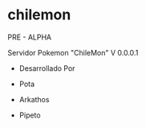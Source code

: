 # chilemon
PRE - ALPHA 

Servidor Pokemon "ChileMon" V 0.0.0.1

* Desarrollado Por

* Pota
* Arkathos
* Pipeto

